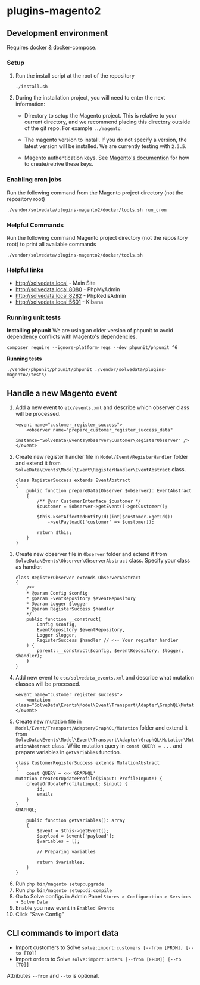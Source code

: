 # plugins-magento2

## Development environment

Requires docker & docker-compose.

### Setup

1. Run the install script at the root of the repository
    
    `./install.sh`
2. During the installation project, you will need to enter the next information:
    * Directory to setup the Magento project. This is relative to your current directory, and we recommend placing this directory outside of the git repo. For example `../magento`.

    * The magento version to install. If you do not specify a version, the latest version will be installed. We are currently testing with `2.3.5`.

    * Magento authentication keys. See [Magento's documention](https://devdocs.magento.com/guides/v2.4/install-gde/prereq/connect-auth.html) for how to create/retrive these keys.

### Enabling cron jobs

Run the following command from the Magento project directory (not the repository root)

`./vendor/solvedata/plugins-magento2/docker/tools.sh run_cron`

### Helpful Commands

Run the following command Magento project directory (not the repository root) to print all available commands

`./vendor/solvedata/plugins-magento2/docker/tools.sh`

### Helpful links

- http://solvedata.local - Main Site
- http://solvedata.local:8080 - PhpMyAdmin
- http://solvedata.local:8282 - PhpRedisAdmin
- http://solvedata.local:5601 - Kibana

### Running unit tests

**Installing phpunit**
We are using an older version of phpunit to avoid dependency conflicts with Magento's dependencies.
```
composer require --ignore-platform-reqs --dev phpunit/phpunit ^6
```

**Running tests**
```
./vendor/phpunit/phpunit/phpunit ./vendor/solvedata/plugins-magento2/tests/
```

## Handle a new Magento event
1. Add a new event to `etc/events.xml` and describe which observer class will be processed.
    ```
    <event name="customer_register_success">
        <observer name="prepare_customer_register_success_data"
                  instance="SolveData\Events\Observer\Customer\RegisterObserver" />
    </event>
    ```
1. Create new register handler file in `Model/Event/RegisterHandler` folder and extend it from `SolveData\Events\Model\Event\RegisterHandler\EventAbstract` class.
    ```
    class RegisterSuccess extends EventAbstract
    {
        public function prepareData(Observer $observer): EventAbstract
        {
            /** @var CustomerInterface $customer */
            $customer = $observer->getEvent()->getCustomer();
    
            $this->setAffectedEntityId((int)$customer->getId())
                ->setPayload(['customer' => $customer]);
    
            return $this;
        }
    }
    ```
1. Create new observer file in `Observer` folder and extend it from `SolveData\Events\Observer\ObserverAbstract` class. Specify your class as handler.
    ```
    class RegisterObserver extends ObserverAbstract
    {
        /**
        * @param Config $config
        * @param EventRepository $eventRepository
        * @param Logger $logger
        * @param RegisterSuccess $handler
        */
        public function __construct(
            Config $config,
            EventRepository $eventRepository,
            Logger $logger,
            RegisterSuccess $handler // <-- Your register handler
        ) {
            parent::__construct($config, $eventRepository, $logger, $handler);
        }
    }
    ```
1. Add new event to `etc/solvedata_events.xml` and describe what mutation classes will be processed.
    ```
    <event name="customer_register_success">
        <mutation class="SolveData\Events\Model\Event\Transport\Adapter\GraphQL\Mutation\CustomerRegisterSuccess"/>
    </event>
    ```
1. Create new mutation file in `Model/Event/Transport/Adapter/GraphQL/Mutation` folder and extend it from `SolveData\Events\Model\Event\Transport\Adapter\GraphQL\Mutation\MutationAbstract` class.
   Write mutation query in `const QUERY = ...` and prepare variables in `getVariables` function.
    ```
    class CustomerRegisterSuccess extends MutationAbstract
    {
        const QUERY = <<<'GRAPHQL'
    mutation createOrUpdateProfile($input: ProfileInput!) {
        createOrUpdateProfile(input: $input) {
            id,
            emails
        }
    }
    GRAPHQL;
    
        public function getVariables(): array
        {
            $event = $this->getEvent();
            $payload = $event['payload'];
            $variables = [];

            // Preparing variables
    
            return $variables;
        }
    }
    ```
1. Run `php bin/magento setup:upgrade`
1. Run `php bin/magento setup:di:compile`
1. Go to Solve configs in Admin Panel `Stores > Configuration > Services > Solve Data`
1. Enable you new event in `Enabled Events`
1. Click "Save Config"

## CLI commands to import data
* Import customers to Solve
  `solve:import:customers [--from [FROM]] [--to [TO]]`
* Import orders to Solve
  `solve:import:orders [--from [FROM]] [--to [TO]]`

Attributes `--from` and `--to` is optional.
